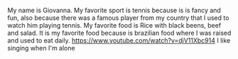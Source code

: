 My name is Giovanna.
My favorite sport is tennis because is is fancy and fun, also because there was a famous player from my country that I used to watch him playing tennis.
My favorite food is Rice with black beens, beef and salad. It is my favorite food because is brazilian food where I was raised and used to eat daily.
https://www.youtube.com/watch?v=djV11Xbc914
I like singing when I'm alone